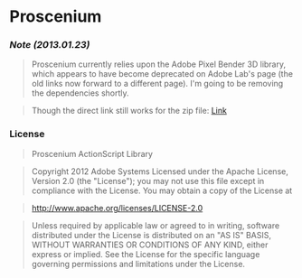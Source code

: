 Proscenium
==========

### _Note (2013.01.23)_ ###

>Proscenium currently relies upon the Adobe Pixel Bender 3D library, which appears to have become deprecated on Adobe Lab's page (the old links now forward to a different page). I'm going to be removing the dependencies shortly.

> Though the direct link still works for the zip file: [Link](http://download.macromedia.com/pub/labs/pixelbender3d/pixelbender3d_p3_092211.zip)


### License ###

>Proscenium ActionScript Library

>Copyright 2012 Adobe Systems
>Licensed under the Apache License, Version 2.0 (the "License"); you may not use this file except in compliance with the License. You may obtain a copy of the License at

>http://www.apache.org/licenses/LICENSE-2.0

>Unless required by applicable law or agreed to in writing, software distributed under the License is distributed on an "AS IS" BASIS, WITHOUT WARRANTIES OR CONDITIONS OF ANY KIND, either express or implied. See the License for the specific language governing permissions and limitations under the License.

